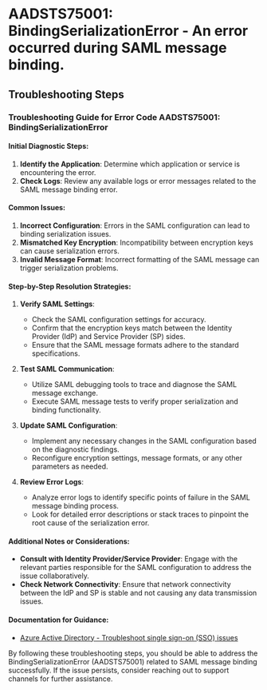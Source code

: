
# AADSTS75001: BindingSerializationError - An error occurred during SAML message binding.


## Troubleshooting Steps
### Troubleshooting Guide for Error Code AADSTS75001: BindingSerializationError

#### Initial Diagnostic Steps:
1. **Identify the Application**: Determine which application or service is encountering the error.
2. **Check Logs**: Review any available logs or error messages related to the SAML message binding error.

#### Common Issues:
1. **Incorrect Configuration**: Errors in the SAML configuration can lead to binding serialization issues.
2. **Mismatched Key Encryption**: Incompatibility between encryption keys can cause serialization errors.
3. **Invalid Message Format**: Incorrect formatting of the SAML message can trigger serialization problems.

#### Step-by-Step Resolution Strategies:
1. **Verify SAML Settings**:
    - Check the SAML configuration settings for accuracy.
    - Confirm that the encryption keys match between the Identity Provider (IdP) and Service Provider (SP) sides.
    - Ensure that the SAML message formats adhere to the standard specifications.

2. **Test SAML Communication**:
    - Utilize SAML debugging tools to trace and diagnose the SAML message exchange.
    - Execute SAML message tests to verify proper serialization and binding functionality.

3. **Update SAML Configuration**:
    - Implement any necessary changes in the SAML configuration based on the diagnostic findings.
    - Reconfigure encryption settings, message formats, or any other parameters as needed.

4. **Review Error Logs**:
    - Analyze error logs to identify specific points of failure in the SAML message binding process.
    - Look for detailed error descriptions or stack traces to pinpoint the root cause of the serialization error.

#### Additional Notes or Considerations:
- **Consult with Identity Provider/Service Provider**: Engage with the relevant parties responsible for the SAML configuration to address the issue collaboratively.
- **Check Network Connectivity**: Ensure that network connectivity between the IdP and SP is stable and not causing any data transmission issues.

#### Documentation for Guidance:
- [Azure Active Directory - Troubleshoot single sign-on (SSO) issues](https://docs.microsoft.com/en-us/azure/active-directory/hybrid/tshoot-sso)

By following these troubleshooting steps, you should be able to address the BindingSerializationError (AADSTS75001) related to SAML message binding successfully. If the issue persists, consider reaching out to support channels for further assistance.